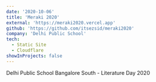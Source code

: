```yaml
---
date: '2020-10-06'
title: 'Meraki 2020'
external: 'https://meraki2020.vercel.app'
github: 'https://github.com/itsezsid/meraki2020'
company: 'Delhi Public School'
tech:
  - Static Site
  - Cloudflare
showInProjects: false
---
```


Delhi Public School Bangalore South - Literature Day 2020
